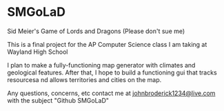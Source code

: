 # SMGoLaD
Sid Meier's Game of Lords and Dragons (Please don't sue me)



This is a final project for the AP Computer Science class I am taking at Wayland High School


I plan to make a fully-functioning map generator with climates and geological features. After that, I hope to 
build a functioning gui that tracks resourcesa nd allows territories and cities on the map.



Any questions, concerns, etc contact me at johnbroderick1234@live.com with the subject "Github SMGoLaD"
